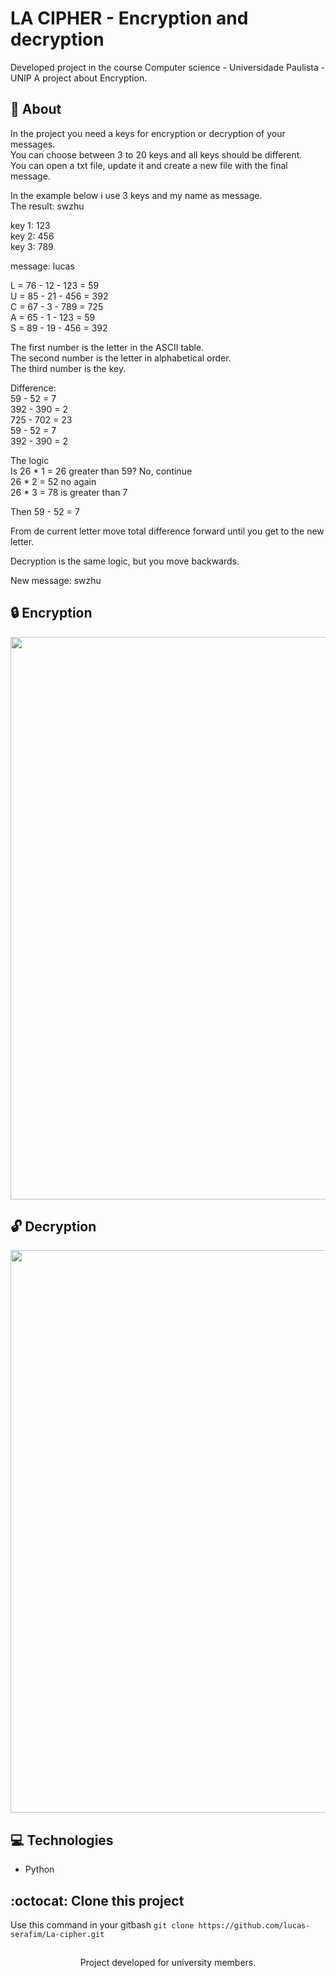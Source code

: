 # LA CIPHER - Encryption and decryption
Developed project in the course Computer science - Universidade Paulista - UNIP
A project about Encryption.

## :pushpin: About
In the project you need a keys for encryption or decryption of your messages.<br>
You can choose between 3 to 20 keys and all keys should be different.<br>
You can open a txt file, update it and create a new file with the final message.<br>

In the example below i use 3 keys and my name as message.<br>
The result: swzhu<br>

key 1: 123<br>
key 2: 456<br>
key 3: 789<br>

message: lucas<br>

L = 76 - 12 - 123 = 59<br>
U = 85 - 21 - 456 = 392<br>
C = 67 - 3 - 789 = 725<br>
A = 65 - 1 - 123 = 59<br>
S = 89 - 19 - 456 = 392<br>

The first number is the letter in the ASCII table.<br>
The second number is the letter in alphabetical order.<br>
The third number is the key.<br>

Difference: <br>
59 - 52 = 7<br>
392 - 390 = 2<br>
725 - 702 = 23<br>
59 - 52 = 7<br>
392 - 390 = 2<br>

The logic<br>
Is 26 * 1 = 26 greater than 59? No, continue<br>
26 * 2 = 52 no again<br>
26 * 3 = 78 is greater than 7<br>

Then 59 - 52 = 7<br>

From de current letter move total difference forward until you get to the new letter.<br>

Decryption is the same logic, but you move backwards.<br>

New message: swzhu<br>

## :lock: Encryption
<img src="https://github.com/lucas-serafim/La-cipher/blob/main/readme/encryption.jpg" width="900">
  
## :unlock: Decryption
<img src="https://github.com/lucas-serafim/La-cipher/blob/main/readme/decryption.jpg" width="900">

## :computer: Technologies
- Python

## :octocat: Clone this project
Use this command in your gitbash ``git clone https://github.com/lucas-serafim/La-cipher.git``

##
<p align="center">
  Project developed for university members. 
</p>
